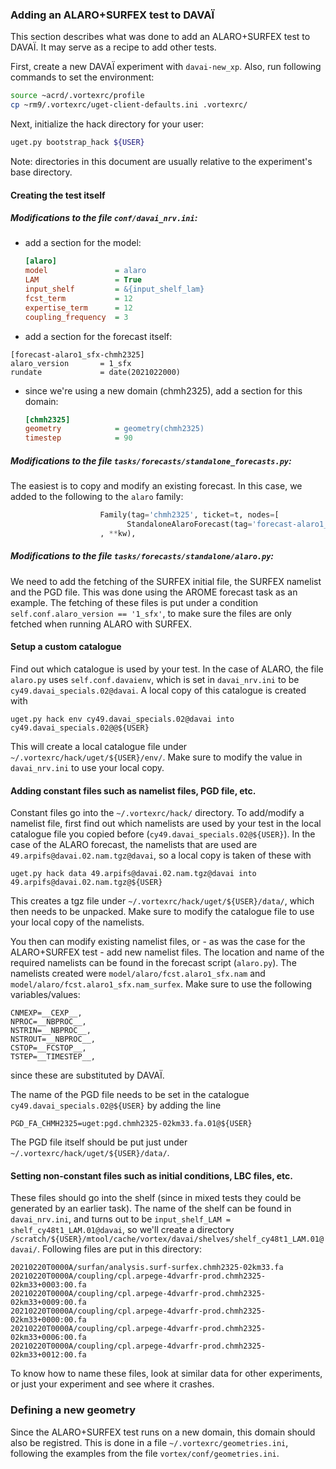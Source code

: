 ### Adding an ALARO+SURFEX test to DAVAÏ

This section describes what was done to add an ALARO+SURFEX test to DAVAÏ. It may serve as a recipe to add other tests.

First, create a new DAVAÏ experiment with `davai-new_xp`. Also, run following commands to set the environment:

```bash
source ~acrd/.vortexrc/profile
cp ~rm9/.vortexrc/uget-client-defaults.ini .vortexrc/
```

Next, initialize the hack directory for your user:

```bash
uget.py bootstrap_hack ${USER}
```

Note: directories in this document are usually relative to the experiment's base directory.

#### Creating the test itself

##### Modifications to the file `conf/davai_nrv.ini`:

* add a section for the model:
  ```ini
  [alaro]
  model               = alaro
  LAM                 = True
  input_shelf         = &{input_shelf_lam}
  fcst_term           = 12
  expertise_term      = 12
  coupling_frequency  = 3
  ```

* add a section for the forecast itself:
```
[forecast-alaro1_sfx-chmh2325]
alaro_version       = 1_sfx
rundate             = date(2021022000)
```

* since we're using a new domain (chmh2325), add a section for this domain:
  ```ini
  [chmh2325]
  geometry            = geometry(chmh2325)
  timestep            = 90
  ```

##### Modifications to the file `tasks/forecasts/standalone_forecasts.py`:

The easiest is to copy and modify an existing forecast. In this case, we added to the following to the `alaro` family:
```python
                    Family(tag='chmh2325', ticket=t, nodes=[
                          StandaloneAlaroForecast(tag='forecast-alaro1_sfx-chmh2325', ticket=t, **kw),
                    , **kw),
```
					   
##### Modifications to the file `tasks/forecasts/standalone/alaro.py`:

We need to add the fetching of the SURFEX initial file, the SURFEX namelist and the PGD file. This was done using the AROME forecast task as an example. The fetching of these files is put under a condition `self.conf.alaro_version == '1_sfx'`, to make sure the files are only fetched when running ALARO with SURFEX.

#### Setup a custom catalogue

Find out which catalogue is used by your test. In the case of ALARO, the file `alaro.py` uses ```self.conf.davaienv```, which is set in `davai_nrv.ini` to be `cy49.davai_specials.02@davai`. A local copy of this catalogue is created with

```
uget.py hack env cy49.davai_specials.02@davai into cy49.davai_specials.02@@${USER}
```

This will create a local catalogue file under `~/.vortexrc/hack/uget/${USER}/env/`. Make sure to modify the value in `davai_nrv.ini` to use your local copy.

#### Adding constant files such as namelist files, PGD file, etc.

Constant files go into the `~/.vortexrc/hack/` directory. To add/modify a namelist file, first find out which namelists are used by your test in the local catalogue file you copied before (`cy49.davai_specials.02@${USER}`). In the case of the ALARO forecast, the namelists that are used are `49.arpifs@davai.02.nam.tgz@davai`, so a local copy is taken of these with

```
uget.py hack data 49.arpifs@davai.02.nam.tgz@davai into 49.arpifs@davai.02.nam.tgz@${USER}
```

This creates a tgz file under `~/.vortexrc/hack/uget/${USER}/data/`, which then needs to be unpacked. Make sure to modify the catalogue file to use your local copy of the namelists.

You then can modify existing namelist files, or - as was the case for the ALARO+SURFEX test - add new namelist files. The location and name of the required namelists can be found in the forecast script (`alaro.py`). The namelists created were `model/alaro/fcst.alaro1_sfx.nam` and `model/alaro/fcst.alaro1_sfx.nam_surfex`. Make sure to use the following variables/values:

```
CNMEXP=__CEXP__,
NPROC=__NBPROC__,
NSTRIN=__NBPROC__,
NSTROUT=__NBPROC__,
CSTOP=__FCSTOP__,
TSTEP=__TIMESTEP__,
```
since these are substituted by DAVAÏ.

The name of the PGD file needs to be set in the catalogue `cy49.davai_specials.02@${USER}` by adding the line

```
PGD_FA_CHMH2325=uget:pgd.chmh2325-02km33.fa.01@${USER}
```

The PGD file itself should be put just under `~/.vortexrc/hack/uget/${USER}/data/`.

#### Setting non-constant files such as initial conditions, LBC files, etc.

These files should go into the shelf (since in mixed tests they could be generated by an earlier task). The name of the shelf can be found in `davai_nrv.ini`, and turns out to be `input_shelf_LAM = shelf_cy48t1_LAM.01@davai`, so we'll create a directory `/scratch/${USER}/mtool/cache/vortex/davai/shelves/shelf_cy48t1_LAM.01@davai/`. Following files are put in this directory:

```
20210220T0000A/surfan/analysis.surf-surfex.chmh2325-02km33.fa
20210220T0000A/coupling/cpl.arpege-4dvarfr-prod.chmh2325-02km33+0003:00.fa
20210220T0000A/coupling/cpl.arpege-4dvarfr-prod.chmh2325-02km33+0009:00.fa
20210220T0000A/coupling/cpl.arpege-4dvarfr-prod.chmh2325-02km33+0000:00.fa
20210220T0000A/coupling/cpl.arpege-4dvarfr-prod.chmh2325-02km33+0006:00.fa
20210220T0000A/coupling/cpl.arpege-4dvarfr-prod.chmh2325-02km33+0012:00.fa
```

To know how to name these files, look at similar data for other experiments, or just your experiment and see where it crashes.

### Defining a new geometry

Since the ALARO+SURFEX test runs on a new domain, this domain should also be registred. This is done in a file `~/.vortexrc/geometries.ini`, following the examples from the file `vortex/conf/geometries.ini`.
